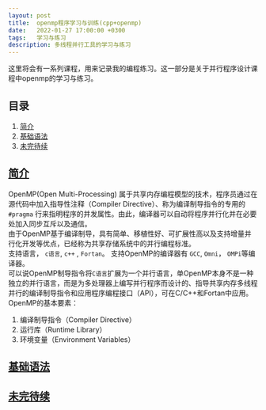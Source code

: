```yaml
---
layout: post
title:  openmp程序学习与训练(cpp+openmp)
date:   2022-01-27 17:00:00 +0300
tags:   学习与练习
description: 多线程并行工具的学习与练习                                                                                                                                                              
---
```


这里将会有一系列课程，用来记录我的编程练习。这一部分是关于并行程序设计课程中openmp的学习与练习。
## 目录
1. [简介](#简介)
2. [基础语法](#基础语法)
3. [未完待续](#未完待续)

## [简介](#目录)
OpenMP(Open Multi-Processing) 属于共享内存编程模型的技术，程序员通过在源代码中加入指导性注释（Compiler Directive）、称为编译制导指令的专用的 ```#pragma``` 行来指明程序的并发属性。由此，编译器可以自动将程序并行化并在必要处加入同步互斥以及通信。  
由于OpenMP基于编译制导，具有简单、移植性好、可扩展性高以及支持增量并行化开发等优点，已经称为共享存储系统中的并行编程标准。  
支持语言，  ```c语言```, ```c++``` , ```Fortan```。 支持OpenMP的编译器有 ```GCC```, ```Omni```， ```OMPi```等编译器。  
可以说OpenMP制导指令将```C语言```扩展为一个并行语言，单OpenMP本身不是一种独立的并行语言，而是为多处理器上编写并行程序而设计的、指导共享内存多线程并行的编译制导指令和应用程序编程接口（API），可在C/C++和Fortan中应用。  
OpenMP的基本要素：
1. 编译制导指令（Compiler Directive）  
2. 运行库（Runtime Library）  
3. 环境变量（Environment Variables）  
## [基础语法](#目录)

## [未完待续](#目录)